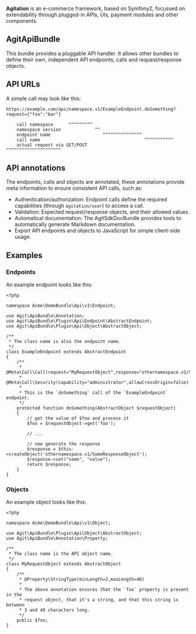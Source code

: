 **Agitation** is an e-commerce framework, based on Symfony2, focussed on
extendability through plugged-in APIs, UIs, payment modules and other
components.

## AgitApiBundle

This bundle provides a pluggable API handler. It allows other bundles to define
their own, independent API endpoints, calls and request/response objects.

## API URLs

A simple call may look like this:

```
https://example.com/api/namespace.v1/ExampleEndpoint.doSomething?request={"foo":"bar"}

    call namespace      ^^^^^^^^^
    namespace version             ^^
    endpoint name                    ^^^^^^^^^^^^^^^
    call name                                        ^^^^^^^^^^^
    actual request via GET/POST                                  ^^^^^^^^^^^^^^^^^^^^^
```


## API annotations

The endpoints, calls and objects are annotated, these annotations provide
meta information to ensure consistent API calls, such as:

- Authentication/authorization: Endpoint calls define the required capabilities (through `agitation/user`) to access a call.
- Validation: Expected request/response objects, and their allowed values.
- Automatical documentation: The AgitSdkDocBundle provides tools to automatically generate Markdown documentation.
- Export API endpoints and objects to JavaScript for simple client-side usage.

## Examples

### Endpoints

An example endpoint looks like this:

```
<?php

namespace Acme\DemoBundle\Api\v1\Endpoint;

use Agit\ApiBundle\Annotation;
use Agit\ApiBundle\Plugin\Api\Endpoint\AbstractEndpoint;
use Agit\ApiBundle\Plugin\Api\Object\AbstractObject;

/**
 * The class name is also the endpoint name.
 */
class ExampleEndpoint extends AbstractEndpoint
{
    /**
     * @Meta\Call\Call(request="MyRequestObject",response="othernamespace.v1/SomeResponseObject")
     * @Meta\Call\Security(capability="administrator",allowCrossOrigin=false)
     *
     * This is the `doSomething` call of the `ExampleEndpoint` endpoint.
     */
    protected function doSomething(AbstractObject $requestObject)
    {
        // get the value of $foo and process it
        $foo = $requestObject->get('foo');

        // ...

        // now generate the response
        $response = $this->createObject('othernamespace.v1/SomeResponseObject');
        $response->set("some", "value");
        return $response;
    }
}
```

### Objects

An example object looks like this:

```
<?php

namespace Acme\DemoBundle\Api\v1\Object;

use Agit\ApiBundle\Plugin\Api\Object\AbstractObject;
use Agit\ApiBundle\Annotation\Property;

/**
 * The class name is the API object name.
 */
class MyRequestObject extends AbstractObject
{
    /**
     * @Property\StringType(minLength=3,maxLength=40)
     *
     * The above annotation ensures that the `foo` property is present in the
     * request object, that it's a string, and that this string is between
     * 3 and 40 characters long.
     */
    public $foo;
}
```
